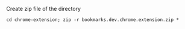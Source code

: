 Create zip file of the directory

```shell
cd chrome-extension; zip -r bookmarks.dev.chrome.extension.zip *
```
